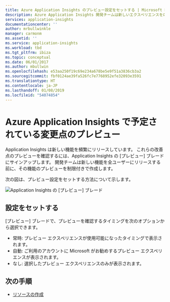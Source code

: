 ```yaml
---
title: Azure Application Insights のプレビュー設定をセットする | Microsoft Docs
description: Azure Application Insights 開発チームは新しいエクスペリエンスをロール アウトします。 Azure Portal でどの新しいエクスペリエンスをプレビューするかを設定できます。
services: application-insights
documentationcenter: ''
author: mrbullwinkle
manager: carmonm
ms.assetid: ''
ms.service: application-insights
ms.workload: tbd
ms.tgt_pltfrm: ibiza
ms.topic: conceptual
ms.date: 06/01/2017
ms.author: mbullwin
ms.openlocfilehash: e53aa250f19c69e234a678be5e9f51a3836cb3a2
ms.sourcegitcommit: fbf0124ae39fa526fc7e7768952efe32093e3591
ms.translationtype: HT
ms.contentlocale: ja-JP
ms.lasthandoff: 01/08/2019
ms.locfileid: "54074854"
---
```

# <a name="preview-upcoming-changes-to-azure-application-insights"></a>Azure Application Insights で予定されている変更点のプレビュー 

Application Insights は新しい機能を頻繁にリリースしています。 これらの改善点のプレビューを確認するには、Application Insights の [プレビュー] ブレードにサインアップします。  開発チームは新しい機能を全ユーザーにリリースする前に、その機能のプレビューを制限付きで作成します。 

次の図は、プレビュー設定をセットする方法について示します。

![Application Insights の [プレビュー] ブレード](media/previews/preview.png)

## <a name="set-preferences"></a>設定をセットする

[プレビュー] ブレードで、プレビューを確認するタイミングを次のオプションから選択できます。

- 常時: プレビュー エクスペリエンスが使用可能になったタイミングで表示されます。
- 自動: ご利用のアカウントに Microsoft がお勧めするプレビュー エクスペリエンスが表示されます。 
- なし: 選択したプレビュー エクスペリエンスのみが表示されます。 

## <a name="next-steps"></a>次の手順

- [リソースの作成](../../azure-monitor/app/create-new-resource.md )

